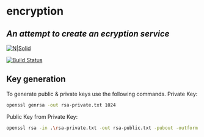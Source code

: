 # encryption
## _An attempt to create an ecryption service_

[![N|Solid](https://cldup.com/dTxpPi9lDf.thumb.png)](https://nodesource.com/products/nsolid)

[![Build Status](https://travis-ci.org/joemccann/dillinger.svg?branch=master)](https://travis-ci.org/joemccann/dillinger)

## Key generation

To generate public & private keys use the following commands.
Private Key:
```sh
openssl genrsa -out rsa-private.txt 1024
```

Public Key from Private Key:
```sh
openssl rsa -in .\rsa-private.txt -out rsa-public.txt -pubout -outform PEM
```
